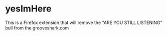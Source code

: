 yesImHere
=========

This is a Firefox extension that will remove the "ARE YOU STILL LISTENING" bull from the grooveshark.com
